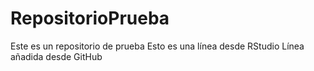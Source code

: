 # RepositorioPrueba
Este es un repositorio de prueba
Esto es una línea desde RStudio
Línea añadida desde GitHub
